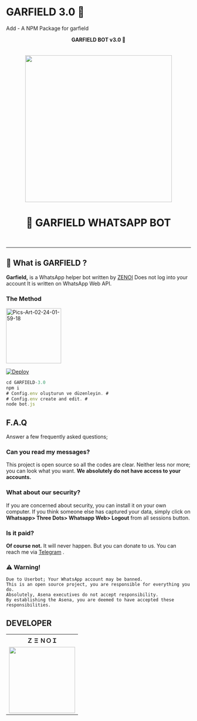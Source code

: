 # GARFIELD 3.0 🐼
Add - A NPM Package for garfield
<html><head><b><center>GARFIELD BOT v3.0 🐼 </center></head></b>
  <br>
  <br>
  
  
</html>


<div align="center">
  <img src="https://i.ibb.co/5TcNfYx/logo.jpg" width="400" height="400">
  <h1>🐼 GARFIELD WHATSAPP BOT</h1>
</div>
<p align="center">
    <br>
</p>

----

## 🔎 What is GARFIELD ?
**Garfield,** is a WhatsApp helper bot written by [ZENOI](https://github.com/Zenoixnoize) Does not log into your account It is written on WhatsApp Web API.
 
### The Method


<a href="https://replit.com/@zenoi/ZENOI-QR-GENERATOR?v=1"><img src="https://i.ibb.co/FwSfjw2/Pics-Art-02-24-01-59-18.png" alt="Pics-Art-02-24-01-59-18" width="150" height="150"></a>


[![Deploy](https://www.herokucdn.com/deploy/button.svg)](https://heroku.com/deploy?template=https://dashboard.heroku.com/new?button-url=https%3A%2F%2Fgithub.com%2FZenoixnoize%2FGARFIELD-3.0&template=https%3A%2F%2Fgithub.com%2FZenoixnoize%2FGARFIELD-3.0)


```js
cd GARFIELD-3.0
npm i
# Config.env oluşturun ve düzenleyin. #
# Config.env create and edit. #
node bot.js
```

## F.A.Q
Answer a few frequently asked questions;
### Can you read my messages?
This project is open source so all the codes are clear. Neither less nor more; you can look what you want. **We absolutely do not have access to your accounts.**

### What about our security?
If you are concerned about security, you can install it on your own computer. If you think someone else has captured your data, simply click on **Whatsapp> Three Dots> Whatsapp Web> Logout** from all sessions button.

### Is it paid?
**Of course not.** It will never happen. But you can donate to us. You can reach me via [Telegram](https://t.me/ipandaproject) .


### ⚠️ Warning! 
```
Due to Userbot; Your WhatsApp account may be banned.
This is an open source project, you are responsible for everything you do. 
Absolutely, Asena executives do not accept responsibility.
By establishing the Asena, you are deemed to have accepted these responsibilities.
```

## DEVELOPER

<table><tr><th>Ｚ Ξ ＮＯＩ</th></tr><tr><td><a href="https://github.com/Zenoixnoize"><img src="https://i.ibb.co/mBVtxkp/Screenshot-20220218-213033.jpg" width="180"</td></tr>
